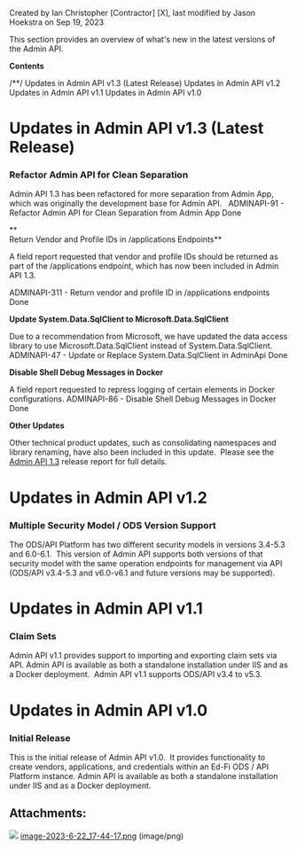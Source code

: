 Created by Ian Christopher \[Contractor\] \[X\], last modified by Jason Hoekstra on Sep 19, 2023

This section provides an overview of what's new in the latest versions of the Admin API.

**Contents**

/\*\*/ Updates in Admin API v1.3 (Latest Release) Updates in Admin API v1.2 Updates in Admin API v1.1 Updates in Admin API v1.0

Updates in Admin API v1.3 (Latest Release)
==========================================

### Refactor Admin API for Clean Separation

Admin API 1.3 has been refactored for more separation from Admin App, which was originally the development base for Admin API.   ADMINAPI-91 - Refactor Admin API for Clean Separation from Admin App Done

**  
Return Vendor and Profile IDs in /applications Endpoints**

A field report requested that vendor and profile IDs should be returned as part of the /applications endpoint, which has now been included in Admin API 1.3.

ADMINAPI-311 - Return vendor and profile ID in /applications endpoints Done

  

**Update System.Data.SqlClient to Microsoft.Data.SqlClient**

Due to a recommendation from Microsoft, we have updated the data access library to use Microsoft.Data.SqlClient instead of System.Data.SqlClient. ADMINAPI-47 - Update or Replace System.Data.SqlClient in AdminApi Done

**Disable Shell Debug Messages in Docker**

A field report requested to repress logging of certain elements in Docker configurations. ADMINAPI-86 - Disable Shell Debug Messages in Docker Done

**Other Updates**

Other technical product updates, such as consolidating namespaces and library renaming, have also been included in this update.  Please see the [Admin API 1.3](https://tracker.ed-fi.org/projects/ADMINAPI/versions/15500#release-report-tab-body) release report for full details.

Updates in Admin API v1.2
=========================

### Multiple Security Model / ODS Version Support

The ODS/API Platform has two different security models in versions 3.4-5.3 and 6.0-6.1.  This version of Admin API supports both versions of that security model with the same operation endpoints for management via API (ODS/API v3.4-5.3 and v6.0-v6.1 and future versions may be supported).

Updates in Admin API v1.1
=========================

### Claim Sets

Admin API v1.1 provides support to importing and exporting claim sets via API. Admin API is available as both a standalone installation under IIS and as a Docker deployment.  Admin API v1.1 supports ODS/API v3.4 to v5.3.

Updates in Admin API v1.0
=========================

### Initial Release

This is the initial release of Admin API v1.0.  It provides functionality to create vendors, applications, and credentials within an Ed-Fi ODS / API Platform instance. Admin API is available as both a standalone installation under IIS and as a Docker deployment.

  

Attachments:
------------

![](images/icons/bullet_blue.gif) [image-2023-6-22\_17-44-17.png](attachments/127929054/162202447.png) (image/png)